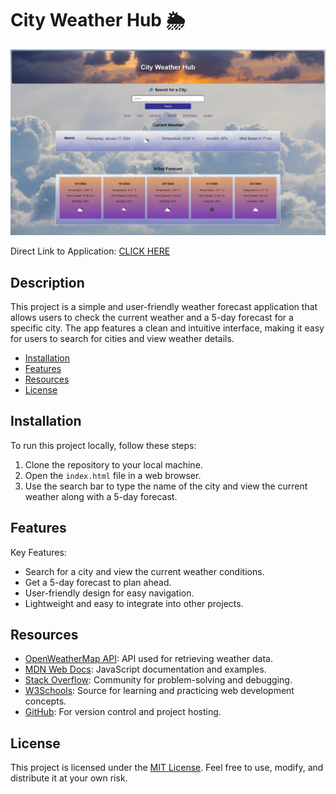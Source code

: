 # City Weather Hub 🌦️

![App Screenshot](assets/screencapture.png)

Direct Link to Application: [CLICK HERE](https://msalarzon.github.io/city-weather-hub/)

## Description

This project is a simple and user-friendly weather forecast application that allows users to check the current weather and a 5-day forecast for a specific city. The app features a clean and intuitive interface, making it easy for users to search for cities and view weather details.

- [Installation](#installation)
- [Features](#features)
- [Resources](#resources)
- [License](#license)

## Installation

To run this project locally, follow these steps:

1. Clone the repository to your local machine.
2. Open the `index.html` file in a web browser.
3. Use the search bar to type the name of the city and view the current weather along with a 5-day forecast.

## Features

Key Features:

- Search for a city and view the current weather conditions.
- Get a 5-day forecast to plan ahead.
- User-friendly design for easy navigation.
- Lightweight and easy to integrate into other projects.

## Resources

- [OpenWeatherMap API](https://openweathermap.org/): API used for retrieving weather data.
- [MDN Web Docs](https://developer.mozilla.org/): JavaScript documentation and examples.
- [Stack Overflow](https://stackoverflow.com/): Community for problem-solving and debugging.
- [W3Schools](https://www.w3schools.com/): Source for learning and practicing web development concepts.
- [GitHub](https://github.com/): For version control and project hosting.

## License

This project is licensed under the [MIT License](LICENSE). Feel free to use, modify, and distribute it at your own risk.
